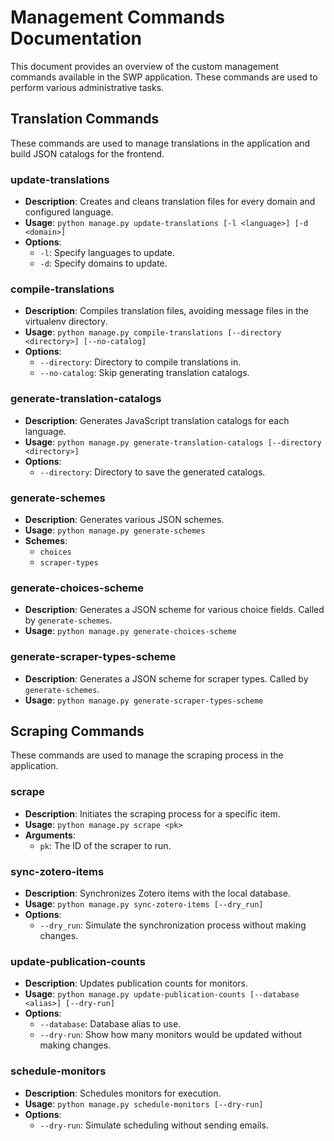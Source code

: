 # Management Commands Documentation

This document provides an overview of the custom management commands available in the SWP application. These commands
are used to perform various administrative tasks.

## Translation Commands

These commands are used to manage translations in the application and build JSON catalogs for the frontend.

### update-translations

- **Description**: Creates and cleans translation files for every domain and configured language.
- **Usage**: `python manage.py update-translations [-l <language>] [-d <domain>]`
- **Options**:
    - `-l`: Specify languages to update.
    - `-d`: Specify domains to update.

### compile-translations

- **Description**: Compiles translation files, avoiding message files in the virtualenv directory.
- **Usage**: `python manage.py compile-translations [--directory <directory>] [--no-catalog]`
- **Options**:
    - `--directory`: Directory to compile translations in.
    - `--no-catalog`: Skip generating translation catalogs.

### generate-translation-catalogs

- **Description**: Generates JavaScript translation catalogs for each language.
- **Usage**: `python manage.py generate-translation-catalogs [--directory <directory>]`
- **Options**:
    - `--directory`: Directory to save the generated catalogs.

### generate-schemes

- **Description**: Generates various JSON schemes.
- **Usage**: `python manage.py generate-schemes`
- **Schemes**:
    - `choices`
    - `scraper-types`

### generate-choices-scheme

- **Description**: Generates a JSON scheme for various choice fields. Called by `generate-schemes`.
- **Usage**: `python manage.py generate-choices-scheme`

### generate-scraper-types-scheme

- **Description**: Generates a JSON scheme for scraper types. Called by `generate-schemes`.
- **Usage**: `python manage.py generate-scraper-types-scheme`


## Scraping Commands

These commands are used to manage the scraping process in the application.

### scrape

- **Description**: Initiates the scraping process for a specific item.
- **Usage**: `python manage.py scrape <pk>`
- **Arguments**:
    - `pk`: The ID of the scraper to run.


### sync-zotero-items

- **Description**: Synchronizes Zotero items with the local database.
- **Usage**: `python manage.py sync-zotero-items [--dry_run]`
- **Options**:
    - `--dry_run`: Simulate the synchronization process without making changes.

### update-publication-counts

- **Description**: Updates publication counts for monitors.
- **Usage**: `python manage.py update-publication-counts [--database <alias>] [--dry-run]`
- **Options**:
    - `--database`: Database alias to use.
    - `--dry-run`: Show how many monitors would be updated without making changes.

### schedule-monitors

- **Description**: Schedules monitors for execution.
- **Usage**: `python manage.py schedule-monitors [--dry-run]`
- **Options**:
    - `--dry-run`: Simulate scheduling without sending emails.
